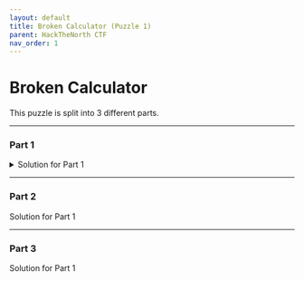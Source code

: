 ```yaml
---
layout: default
title: Broken Calculator (Puzzle 1)
parent: HackTheNorth CTF
nav_order: 1
---
```


# Broken Calculator

This puzzle is split into 3 different parts. 

---
### Part 1
<details markdown="block">
<summary>Solution for Part 1</summary>
Immediately we are presented with a few pieces of information.

- We know the `calculator` is *broken* so we shouldn't expect anything to work right.
- We are restricted to using the following `keys`: 8, 5, 3, +, - , =, C
- We need to somehow use the numbers to calculate 20.

The first thing I did was to calculate the following

| Calculation  | Result            |  
|:-------------|:------------------|
| 3 + 3 =      | 4                 | 
| 3 - 3 =      | 4                 | 
| 5 + 5 =      | 49                | 
| 5 - 5 =      | 14                | 
| 8 + 8 =      | 100               | 
| 3 + 5 =      | 14                |
| 5 + 8 =      | 70                |

From these calculations you can make 2 observations 

{: .important }
> Observation 1:
>
> It is likely that
>
> 3 maps to 2
>
> 5 maps to 7
>
> 8 maps to 10

{: .important }
> Observation 2:
>
> `+` performs the operation of `*`
>
> `-` performs thr operation of `+`

From this we can conclude that `8 - 8` which is really `10 + 10` will give us our desired answer.
</details>

---
### Part 2
<summary>Solution for Part 1</summary>


</details>

---
### Part 3
<summary>Solution for Part 1</summary>


</details>